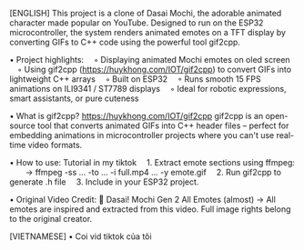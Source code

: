 [ENGLISH] This project is a clone of Dasai Mochi, the adorable animated character made popular on YouTube. Designed to run on the ESP32 microcontroller, the system renders animated emotes on a TFT display by converting GIFs to C++ code using the powerful tool gif2cpp.


• Project highlights:
 ◦ Displaying animated Mochi emotes on oled screen
 ◦ Using gif2cpp (https://huykhong.com/IOT/gif2cpp) to convert GIFs into lightweight C++ arrays
 ◦ Built on ESP32 
 ◦ Runs smooth 15 FPS animations on ILI9341 / ST7789 displays
 ◦ Ideal for robotic expressions, smart assistants, or pure cuteness


• What is gif2cpp?
https://huykhong.com/IOT/gif2cpp
gif2cpp is an open-source tool that converts animated GIFs into C++ header files – perfect for embedding animations in microcontroller projects where you can't use real-time video formats.


• How to use:
Tutorial in my tiktok 
 1. Extract emote sections using ffmpeg:
  → ffmpeg -ss ... -to ... -i full.mp4 ... -y emote.gif
 2. Run gif2cpp to generate .h file
 3. Include in your ESP32 project.


• Original Video Credit:
🎥 Dasai! Mochi Gen 2 All Emotes (almost)
→ All emotes are inspired and extracted from this video. Full image rights belong to the original creator.


[VIETNAMESE]
• Coi vid tiktok của tôi
